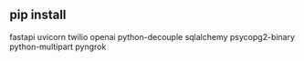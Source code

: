 ## pip install

 fastapi uvicorn twilio openai python-decouple sqlalchemy psycopg2-binary python-multipart pyngrok

